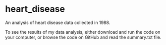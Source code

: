 # heart_disease
An analysis of heart disease data collected in 1988.

To see the results of my data analysis, either download and run the code on your computer, or browse the code on GitHub and read the summary.txt file.
